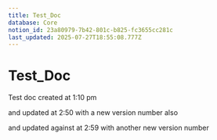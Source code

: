 ```yaml
---
title: Test_Doc
database: Core
notion_id: 23a80979-7b42-801c-b825-fc3655cc281c
last_updated: 2025-07-27T18:55:08.777Z
---
```


# Test_Doc


Test doc created at 1:10 pm


and updated at 2:50 with a new version number also


and updated against at 2:59 with another new version number

